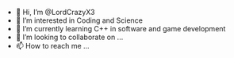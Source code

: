 - 👋 Hi, I’m @LordCrazyX3
- 👀 I’m interested in Coding and Science
- 🌱 I’m currently learning C++ in software and game development
- 💞️ I’m looking to collaborate on ...
- 📫 How to reach me ...

<!---
LordCrazyX3/LordCrazyX3 is a ✨ special ✨ repository because its `README.md` (this file) appears on your GitHub profile.
You can click the Preview link to take a look at your changes.
--->
